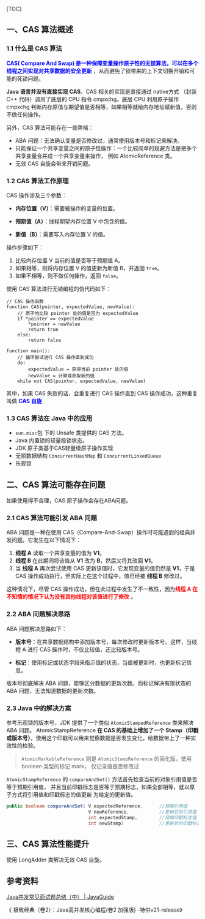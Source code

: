 [TOC]

## 一、CAS 算法概述

### 1.1 什么是 CAS 算法 

<font color="blue">**CAS( Compare And Swap)  是一种保障变量操作原子性的无锁算法，可以在多个线程之间实现对共享数据的安全更新** </font>，从而避免了锁带来的上下文切换开销和可能的死锁问题。

**Java 语言并没有直接实现 CAS**。CAS 相关的实现是直接通过 native方式 （封装 C++ 代码）调用了底层的 CPU 指令 cmpxchg。底层 CPU 利用原子操作 cmpxchg 判断内存原值与期望值是否相等，如果相等就给内存地址赋新值，否则不做任何操作。

另外，CAS 算法可能存在一些弊端：

- ABA 问题：无法确认变量是否修改过，通常使用版本号和标记来解决。
- 只能保证一个共享变量之间的原子性操作：一个比较简单的规避方法是把多个共享变量合并成一个共享变量来操作， 例如 AtomicReference 类。
- 无效 CAS 自旋会带来开销问题。



### 1.2 CAS 算法工作原理

CAS 操作涉及三个参数：

- **内存位置（V）**：需要被操作的变量的位置。

- **预期值（A）**：线程期望内存位置 V 中包含的值。

- **新值（B）**：需要写入内存位置 V 的值。

操作步骤如下：

1. 比较内存位置 V 当前的值是否等于预期值 A。
2. 如果相等，则将内存位置 V 的值更新为新值 B，并返回 `true`。
3. 如果不相等，则不做任何操作，返回 `false`。

使用 CAS 算法进行无锁编程的伪代码如下：

```pseudo
// CAS 操作函数
function CAS(pointer, expectedValue, newValue):
    // 原子地比较 pointer 处的值是否为 expectedValue
    if *pointer == expectedValue
        *pointer = newValue
        return true
    else:
        return false

function main():
    // 循环尝试进行 CAS 操作直到成功
    do:
        expectedValue = 获得当前 pointer 处的值
        newValue = 计算或获取新的值
    while not CAS(pointer, expectedValue, newValue)
```

其中，如果 CAS 失败的话，会重复进行 CAS 操作直到 CAS 操作成功，这种重复叫做 <font color="blue">**CAS 自旋**</font>





### 1.3 CAS 算法在 Java 中的应用

- `sun.misc`包 下的 Unsafe 类提供的 CAS 方法。
- Java 内置锁的轻量级锁状态。
- JDK 原子类基于CAS轻量级原子操作实现
- 无锁数据结构 `ConcurrentHashMap` 和 `ConcurrentLinkedQueue`
- 乐观锁

 



## 二、CAS 算法可能存在问题

如果使用得不合理，CAS 原子操作会存在ABA问题。



### 2.1 CAS 算法可能引发 ABA 问题

ABA 问题是一种在使用 CAS（Compare-And-Swap）操作时可能遇到的经典并发问题。它发生在以下情况下：

1. **线程 A** 读取一个共享变量的值为 **V1**。
2. **线程 B** 在此期间将该值从 **V1** 改为 **B**，然后又将其改回 **V1**。
3. 当 **线程 A** 再次尝试使用 CAS 更新该值时，它发现变量的值仍然是 **V1**，于是 CAS 操作成功执行，但实际上在这个过程中，值已经被 **线程 B** 修改过。

这种情况下，尽管 CAS 操作成功，但在此过程中发生了不一致性，因为<font color="red">**线程 A 在不知情的情况下认为没有其他线程对该值进行了修改**</font> 。





### 2.2 ABA 问题解决思路

ABA 问题解决思路如下：

- **版本号**：在共享数据结构中添加版本号，每次修改时更新版本号。这样，当线程 A 进行 CAS 操作时，不仅比较值，还比较版本号。

- **标记**：使用标记或状态字段来指示值的状态，当值被更新时，也更新标记信息。

版本号彻底解决 ABA 问题，能够区分数据的更新次数。而标记解决有限状态的 ABA 问题，无法知道数据的更新次数。



### 2.3 Java 中的解决方案

参考乐观锁的版本号，JDK 提供了一个类似 `AtomicStampedReference` 类来解决 ABA 问题。 AtomicStampReference **在 CAS 的基础上增加了一个 Stamp（印戳或版本号）**，使用这个印戳可以用来觉察数据是否发生变化，给数据带上了一种实效性的检验。

> `AtomicMarkableReference` 则是 `AtomicStampReference`  的简化版，使用 boolean 类型的标记 mark， 仅记录值是否修改过

`AtomicStampReference` 的 `compareAndSet()` 方法首先检查当前的对象引用值是否等于预期引用值， 并且当前印戳标志是否等于预期标志，如果全部相等，就以原子方式将引用值和印戳标志的值更新 为给定的更新值。

```java
public boolean compareAndSet( V expectedReference, 		//预期引用值
                              V newReference, 			//更新后的引用值
                              int expectedStamp, 		//预期印戳标志值
                              int newStamp) 		    //更新后的印戳标志值
```





## 三、CAS 算法性能提升

使用 LongAdder 类解决无效 CAS 自旋。





## 参考资料

[Java并发常见面试题总结（中） | JavaGuide](https://javaguide.cn/java/concurrent/java-concurrent-questions-02.html#如何实现乐观锁)

《 极致经典（卷2）：Java高并发核心编程(卷2 加强版) -特供v21-release》

